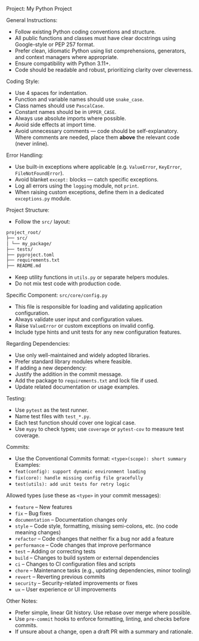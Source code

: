 Project: My Python Project

General Instructions:

- Follow existing Python coding conventions and structure.
- All public functions and classes must have clear docstrings using Google-style or PEP 257 format.
- Prefer clean, idiomatic Python using list comprehensions, generators, and context managers where appropriate.
- Ensure compatibility with Python 3.11+.
- Code should be readable and robust, prioritizing clarity over cleverness.

Coding Style:

- Use 4 spaces for indentation.
- Function and variable names should use `snake_case`.
- Class names should use `PascalCase`.
- Constant names should be in `UPPER_CASE`.
- Always use absolute imports where possible.
- Avoid side effects at import time.
- Avoid unnecessary comments — code should be self-explanatory. Where comments are needed, place them **above** the relevant code (never inline).

Error Handling:

- Use built-in exceptions where applicable (e.g. `ValueError`, `KeyError`, `FileNotFoundError`).
- Avoid blanket `except:` blocks — catch specific exceptions.
- Log all errors using the `logging` module, not `print`.
- When raising custom exceptions, define them in a dedicated `exceptions.py` module.

Project Structure:

- Follow the `src/` layout:

```bash
project_root/
├── src/
│ └── my_package/
├── tests/
├── pyproject.toml
├── requirements.txt
├── README.md
```

- Keep utility functions in `utils.py` or separate helpers modules.
- Do not mix test code with production code.

Specific Component: `src/core/config.py`

- This file is responsible for loading and validating application configuration.
- Always validate user input and configuration values.
- Raise `ValueError` or custom exceptions on invalid config.
- Include type hints and unit tests for any new configuration features.

Regarding Dependencies:

- Use only well-maintained and widely adopted libraries.
- Prefer standard library modules where feasible.
- If adding a new dependency:
- Justify the addition in the commit message.
- Add the package to `requirements.txt` and lock file if used.
- Update related documentation or usage examples.

Testing:

- Use `pytest` as the test runner.
- Name test files with `test_*.py`.
- Each test function should cover one logical case.
- Use `mypy` to check types; use `coverage` or `pytest-cov` to measure test coverage.

Commits:

- Use the Conventional Commits format: `<type>(scope): short summary`
Examples:
- `feat(config): support dynamic environment loading`
- `fix(core): handle missing config file gracefully`
- `test(utils): add unit tests for retry logic`

Allowed types (use these as `<type>` in your commit messages):

- `feature` – New features
- `fix` – Bug fixes
- `documentation` – Documentation changes only
- `style` – Code style, formatting, missing semi-colons, etc. (no code meaning changes)
- `refactor` – Code changes that neither fix a bug nor add a feature
- `performance` – Code changes that improve performance
- `test` – Adding or correcting tests
- `build` – Changes to build system or external dependencies
- `ci` – Changes to CI configuration files and scripts
- `chore` – Maintenance tasks (e.g., updating dependencies, minor tooling)
- `revert` – Reverting previous commits
- `security` – Security-related improvements or fixes
- `ux` – User experience or UI improvements

Other Notes:

- Prefer simple, linear Git history. Use rebase over merge where possible.
- Use `pre-commit` hooks to enforce formatting, linting, and checks before commits.
- If unsure about a change, open a draft PR with a summary and rationale.

